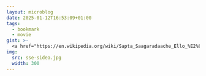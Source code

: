 ```yaml
---
layout: microblog
date: 2025-01-12T16:53:09+01:00
tags:
  - bookmark
  - movie
gist: >-
  <a href="https://en.wikipedia.org/wiki/Sapta_Saagaradaache_Ello_%E2%80%93_Side_A">Sapta Sagaradaache Ello - Side A</a><br>I knew for a while that this was critically acclaimed movie. On my flight from Chennai to Stockholm I started watching it. The first 20 minutes was a breath of fresh air. The music and visuals were pleasing. I was rooting for the characters. But once I understood where the story was heading I couldn't bring myself to watch the rest of the movie. It was too close to reality, on a topic that was debated and enraged on social media to death. I had to force myself to watch it. Twice. After a while I got hooked to the story again and the love between them was depicted beautifully. The ending was poetic.
img:
  src: sse-sidea.jpg
  width: 300
---
```

